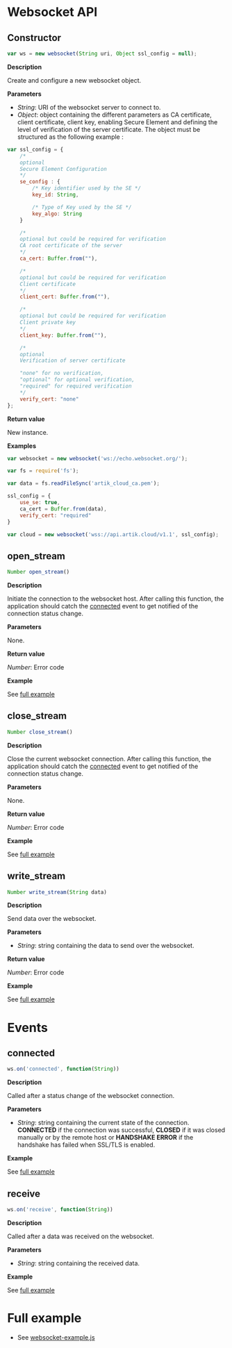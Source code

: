 # Websocket API

## Constructor

```javascript
var ws = new websocket(String uri, Object ssl_config = null);
```

**Description**

Create and configure a new websocket object.

**Parameters**

 - *String*: URI of the websocket server to connect to.
 - *Object*: object containing the different parameters as CA certificate, client certificate,
client key, enabling Secure Element and defining the level of verification of the server
certificate. The object must be structured as the following example :

```javascript
var ssl_config = {
	/*
	optional
	Secure Element Configuration
	*/
	se_config : {
		/* Key identifier used by the SE */
		key_id: String,

		/* Type of Key used by the SE */ 
		key_algo: String
	}

	/*
	optional but could be required for verification
	CA root certificate of the server
	*/
	ca_cert: Buffer.from(""),

	/*
	optional but could be required for verification
	Client certificate
	*/
	client_cert: Buffer.from(""),

	/*
	optional but could be required for verification
	Client private key
	*/
	client_key: Buffer.from(""),

	/*
	optional
	Verification of server certificate

	"none" for no verification,
	"optional" for optional verification,
	"required" for required verification
	*/
	verify_cert: "none"
};

```

**Return value**

New instance.

**Examples**

```javascript
var websocket = new websocket('ws://echo.websocket.org/');
```

```javascript
var fs = require('fs');

var data = fs.readFileSync('artik_cloud_ca.pem');

ssl_config = {
	use_se: true,
	ca_cert = Buffer.from(data),
	verify_cert: "required"
}

var cloud = new websocket('wss://api.artik.cloud/v1.1', ssl_config);
```

## open_stream

```javascript
Number open_stream()
```

**Description**

Initiate the connection to the websocket host. After calling this function,
the application should catch the [connected](#connected) event to get notified
of the connection status change.

**Parameters**

None.

**Return value**

*Number*: Error code

**Example**

See [full example](#full-example)

## close_stream

```javascript
Number close_stream()
```

**Description**

Close the current websocket connection. After calling this function,
the application should catch the [connected](#connected) event to get notified
of the connection status change.

**Parameters**

None.

**Return value**

*Number*: Error code

**Example**

See [full example](#full-example)

## write_stream

```javascript
Number write_stream(String data)
```

**Description**

Send data over the websocket.

**Parameters**

 - *String*: string containing the data to send over the websocket.

**Return value**

*Number*: Error code

**Example**

See [full example](#full-example)

# Events

## connected

```javascript
ws.on('connected', function(String))
```

**Description**

Called after a status change of the websocket connection.

**Parameters**

 - *String*: string containing the current state of the connection.
**CONNECTED** if the connection was successful, **CLOSED** if it was closed
manually or by the remote host or **HANDSHAKE ERROR** if the handshake has failed
when SSL/TLS is enabled.

**Example**

See [full example](#full-example)

## receive

```javascript
ws.on('receive', function(String))
```

**Description**

Called after a data was received on the websocket.

**Parameters**

 - *String*: string containing the received data.

**Example**

See [full example](#full-example)

# Full example

   * See [websocket-example.js](/examples/websocket-example.js)
